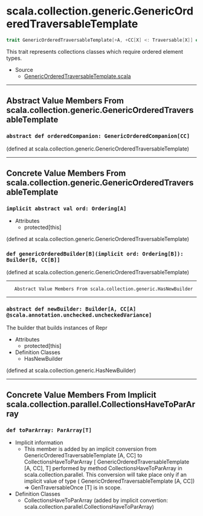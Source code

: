 
#          scala.collection.generic.GenericOrderedTraversableTemplate          #

```scala
trait GenericOrderedTraversableTemplate[+A, +CC[X] <: Traversable[X]] extends HasNewBuilder[A, CC[A]]
```

This trait represents collections classes which require ordered element types.

* Source
  * [GenericOrderedTraversableTemplate.scala](https://github.com/scala/scala/tree/6d09a1ba5f/src/library/scala/collection/generic/GenericOrderedTraversableTemplate.scala#L1)


--------------------------------------------------------------------------------
Abstract Value Members From scala.collection.generic.GenericOrderedTraversableTemplate
--------------------------------------------------------------------------------


### `abstract def orderedCompanion: GenericOrderedCompanion[CC]`             ###

(defined at scala.collection.generic.GenericOrderedTraversableTemplate)


--------------------------------------------------------------------------------
Concrete Value Members From scala.collection.generic.GenericOrderedTraversableTemplate
--------------------------------------------------------------------------------


### `implicit abstract val ord: Ordering[A]`                                 ###

* Attributes
  * protected[this]

(defined at scala.collection.generic.GenericOrderedTraversableTemplate)


### `def genericOrderedBuilder[B](implicit ord: Ordering[B]): Builder[B, CC[B]]` ###

(defined at scala.collection.generic.GenericOrderedTraversableTemplate)


--------------------------------------------------------------------------------
       Abstract Value Members From scala.collection.generic.HasNewBuilder
--------------------------------------------------------------------------------


### `abstract def newBuilder: Builder[A, CC[A] @scala.annotation.unchecked.uncheckedVariance]` ###

The builder that builds instances of Repr

* Attributes
  * protected[this]
* Definition Classes
  * HasNewBuilder

(defined at scala.collection.generic.HasNewBuilder)


--------------------------------------------------------------------------------
Concrete Value Members From Implicit scala.collection.parallel.CollectionsHaveToParArray
--------------------------------------------------------------------------------


### `def toParArray: ParArray[T]`                                            ###

* Implicit information
  * This member is added by an implicit conversion from
    GenericOrderedTraversableTemplate [A, CC] to CollectionsHaveToParArray [
    GenericOrderedTraversableTemplate [A, CC], T] performed by method
    CollectionsHaveToParArray in scala.collection.parallel. This conversion will
    take place only if an implicit value of type (
    GenericOrderedTraversableTemplate [A, CC]) ⇒ GenTraversableOnce [T] is in
    scope.
* Definition Classes
  * CollectionsHaveToParArray
(added by implicit convertion: scala.collection.parallel.CollectionsHaveToParArray)
